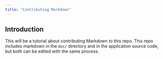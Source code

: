 ```yaml
---
title: "Contributing Markdown"
---
```


## Introduction

This will be a tutorial about contributing Markdown to this repo.
This repo includes markdown in the `doc/` directory and in the application source code, but both can be edited with the same process.